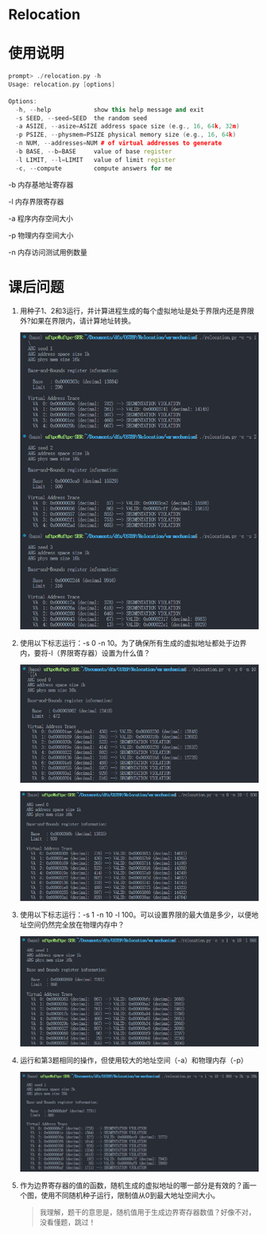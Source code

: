 # Relocation

# 使用说明

```cpp
prompt> ./relocation.py -h
Usage: relocation.py [options]

Options:
  -h, --help            show this help message and exit
  -s SEED, --seed=SEED  the random seed
  -a ASIZE, --asize=ASIZE address space size (e.g., 16, 64k, 32m)
  -p PSIZE, --physmem=PSIZE physical memory size (e.g., 16, 64k)
  -n NUM, --addresses=NUM # of virtual addresses to generate
  -b BASE, --b=BASE     value of base register
  -l LIMIT, --l=LIMIT   value of limit register
  -c, --compute         compute answers for me
```

-b 内存基地址寄存器

-l 内存界限寄存器

-a 程序内存空间大小

-p 物理内存空间大小

-n 内存访问测试用例数量

# 课后问题

1. 用种子1、2和3运行，并计算进程生成的每个虚拟地址是处于界限内还是界限外?如果在界限内，请计算地址转换。

    ​![image](assets/image-20240813182608-7u0x40k.png)​
2. 使用以下标志运行：-s 0 -n 10。为了确保所有生成的虚拟地址都处于边界内，要将-l（界限寄存器）设置为什么值？

    ​![image](assets/image-20240813182743-o4qlhmc.png)​

    ​![image](assets/image-20240813182848-6xmiwx6.png)​
3. 使用以下标志运行：-s 1 -n 10 -l 100。可以设置界限的最大值是多少，以便地址空间仍然完全放在物理内存中？

    ​![image](assets/image-20240813183005-qp21fiy.png)​
4. 运行和第3题相同的操作，但使用较大的地址空间（-a）和物理内存（-p）

    ​![image](assets/image-20240813183441-qejnhly.png)​
5. 作为边界寄存器的值的函数，随机生成的虚拟地址的哪一部分是有效的？画一个图，使用不同随机种子运行，限制值从0到最大地址空间大小。

    > 我理解，题干的意思是，随机值用于生成边界寄存器数值？好像不对，没看懂题，跳过！
    >

‍
